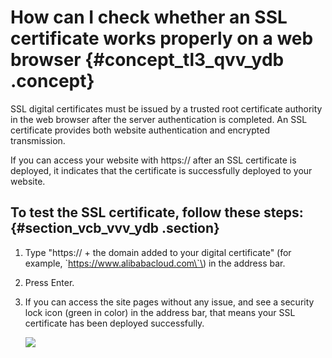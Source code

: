 # How can I check whether an SSL certificate works properly on a web browser {#concept_tl3_qvv_ydb .concept}

SSL digital certificates must be issued by a trusted root certificate authority in the web browser after the server authentication is completed. An SSL certificate provides both website authentication and encrypted transmission.

If you can access your website with https:// after an SSL certificate is deployed, it indicates that the certificate is successfully deployed to your website.

## To test the SSL certificate, follow these steps: {#section_vcb_vvv_ydb .section}

1.  Type "https:// + the domain added to your digital certificate" \(for example, \`https://www.alibabacloud.com\`\) in the address bar.
2.  Press Enter.
3.  If you can access the site pages without any issue, and see a security lock icon \(green in color\) in the address bar, that means your SSL certificate has been deployed successfully.

    ![](http://static-aliyun-doc.oss-cn-hangzhou.aliyuncs.com/assets/img/13607/4283_en-US.png)



